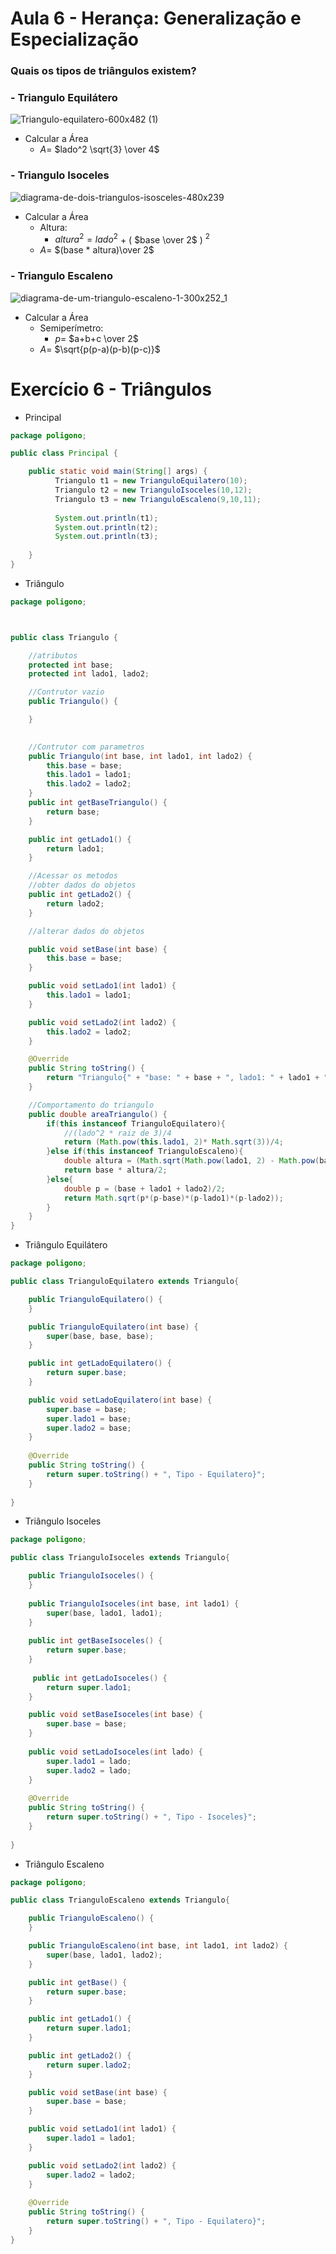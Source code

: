 # Aula 6 - Herança: Generalização e Especialização

### Quais os tipos de triângulos existem?
### - Triangulo Equilátero

![Triangulo-equilatero-600x482 (1)](https://github.com/brunamota/POO/assets/66503956/86f55e57-a8df-487a-b3cb-0241dace8dcf)

  - Calcular a Área
    - $A =$ $lado^2 \sqrt{3} \over 4$
### - Triangulo Isoceles

![diagrama-de-dois-triangulos-isosceles-480x239](https://github.com/brunamota/POO/assets/66503956/447b6137-5601-4754-b088-a8675d9ed00d)

  - Calcular a Área
    - Altura:
      - $altura^2 = lado^2$ + $($ $base \over 2$ $)$ $^2$
    - $A =$ $(base * altura)\over 2$

### - Triangulo Escaleno

![diagrama-de-um-triangulo-escaleno-1-300x252_1](https://github.com/brunamota/POO/assets/66503956/0480d5a7-1345-4f93-946e-0e232ab93886)

  - Calcular a Área
    - Semiperímetro: 
      - $p =$ $a+b+c \over 2$
    - $A =$ $\sqrt{p(p-a)(p-b)(p-c)}$
  
# Exercício 6 - Triângulos
- Principal
```Java
package poligono;

public class Principal {

    public static void main(String[] args) {
          Triangulo t1 = new TrianguloEquilatero(10);
          Triangulo t2 = new TrianguloIsoceles(10,12);
          Triangulo t3 = new TrianguloEscaleno(9,10,11);
          
          System.out.println(t1);
          System.out.println(t2);
          System.out.println(t3);
         
    }   
}
```

- Triângulo
```Java
package poligono;



public class Triangulo {

    //atributos
    protected int base;
    protected int lado1, lado2;

    //Contrutor vazio
    public Triangulo() {

    }
    

    //Contrutor com parametros
    public Triangulo(int base, int lado1, int lado2) {
        this.base = base;
        this.lado1 = lado1;
        this.lado2 = lado2;
    }
    public int getBaseTriangulo() {    
        return base;
    }

    public int getLado1() {
        return lado1;
    }

    //Acessar os metodos
    //obter dados do objetos
    public int getLado2() {    
        return lado2;
    }

    //alterar dados do objetos

    public void setBase(int base) {
        this.base = base;
    }

    public void setLado1(int lado1) {
        this.lado1 = lado1;
    }

    public void setLado2(int lado2) {
        this.lado2 = lado2;
    }

    @Override
    public String toString() {
        return "Triangulo{" + "base: " + base + ", lado1: " + lado1 + ", lado2: " + lado2 + ", areaTriangulo: " + areaTriangulo();
    }

    //Comportamento do triangulo
    public double areaTriangulo() {
        if(this instanceof TrianguloEquilatero){
            //(lado^2 * raiz de 3)/4
            return (Math.pow(this.lado1, 2)* Math.sqrt(3))/4;
        }else if(this instanceof TrianguloEscaleno){
            double altura = (Math.sqrt(Math.pow(lado1, 2) - Math.pow(base/2, 2)));
            return base * altura/2;
        }else{
            double p = (base + lado1 + lado2)/2;
            return Math.sqrt(p*(p-base)*(p-lado1)*(p-lado2));
        }
    }
}
```

- Triângulo Equilátero
```Java
package poligono;

public class TrianguloEquilatero extends Triangulo{

    public TrianguloEquilatero() {
    }

    public TrianguloEquilatero(int base) {
        super(base, base, base);
    }

    public int getLadoEquilatero() {
        return super.base;
    }

    public void setLadoEquilatero(int base) {
        super.base = base;
        super.lado1 = base;
        super.lado2 = base;
    }  
    
    @Override
    public String toString() {
        return super.toString() + ", Tipo - Equilatero}";
    }
     
}
```

- Triângulo Isoceles
```Java
package poligono;

public class TrianguloIsoceles extends Triangulo{

    public TrianguloIsoceles() {
    }
    
    public TrianguloIsoceles(int base, int lado1) {
        super(base, lado1, lado1);
    }
    
    public int getBaseIsoceles() {
        return super.base;
    }
    
     public int getLadoIsoceles() {
        return super.lado1;
    }

    public void setBaseIsoceles(int base) {
        super.base = base;
    } 
    
    public void setLadoIsoceles(int lado) {
        super.lado1 = lado;
        super.lado2 = lado;
    }  
    
    @Override
    public String toString() {
        return super.toString() + ", Tipo - Isoceles}";
    }
    
}
```

- Triângulo Escaleno
```Java
package poligono;

public class TrianguloEscaleno extends Triangulo{

    public TrianguloEscaleno() {
    }

    public TrianguloEscaleno(int base, int lado1, int lado2) {
        super(base, lado1, lado2);
    }

    public int getBase() {
        return super.base;
    }

    public int getLado1() {
        return super.lado1;
    }

    public int getLado2() {
        return super.lado2;
    }

    public void setBase(int base) {
        super.base = base;
    }

    public void setLado1(int lado1) {
        super.lado1 = lado1;
    }

    public void setLado2(int lado2) {
        super.lado2 = lado2;
    }
    
    @Override
    public String toString() {
        return super.toString() + ", Tipo - Equilatero}";
    }
}
```
